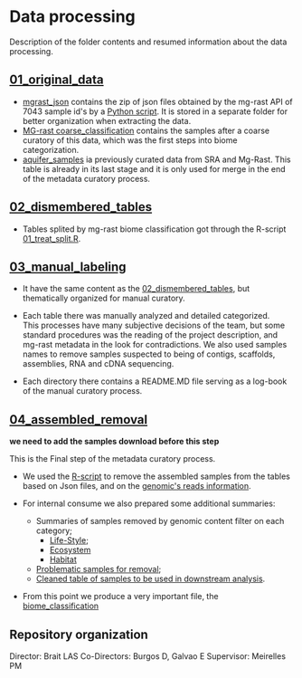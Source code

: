 # Data processing
Description of the folder contents and resumed information about the data processing.

## [01_original_data](01_original_data/)
- [mgrast_json](01_original_data/mgrast_json/) contains the zip of json files obtained by the mg-rast API of 7043 sample id's by a [Python script](../Python/mgrast_download_metadata.py). It is stored in a separate folder for better organization when extracting the data.
- [MG-rast coarse_classification](01_original_data/mgrast_coarse_classification.csv) contains the samples after a coarse curatory of this data, which was the first steps into biome categorization.
- [aquifer_samples](01_original_data/aquifer_samples.csv) ia previously curated data from SRA and Mg-Rast. This table is already in its last stage and it is only used for merge in the end of the metadata curatory process.

## [02_dismembered_tables](02_dismembered_tables/)
- Tables splited by mg-rast biome classification got through the R-script [01_treat_split.R](../R/treat_split.R).

## [03_manual_labeling](03_manual_labeling/)
- It have the same content as the [02_dismembered_tables](dismembered_tables/), but thematically organized for manual curatory.

- Each table there was manually analyzed and detailed categorized.  
This processes have many subjective decisions of the team, but some standard procedures was the reading of the project description, and mg-rast metadata in the look for contradictions. We also used samples names to remove samples suspected to being of contigs, scaffolds, assemblies, RNA and cDNA sequencing.

- Each directory there contains a README.MD file serving as a log-book of the manual curatory process.

## [04_assembled_removal](04_assembled_removal/)

**we need to add the samples download before this step**

This is the Final step of the metadata curatory process.

- We used the [R-script](../R/remove_assembled.R) to remove the assembled samples from the tables based on Json files, and on the [genomic's reads information](../summaries/genomic_read_summary.csv).

- For internal consume we also prepared some additional summaries:
    - Summaries of samples removed by genomic content filter on each category;
        - [Life-Style](04_assembled_removal/summary_problematic_life_style.csv);
        - [Ecosystem](04_assembled_removal/summary_problematic_ecosystem.csv)
        - [Habitat](04_assembled_removal/summary_problematic_habitat.csv)
    - [Problematic samples for removal](04_assembled_removal/problematic_samples.csv);
    - [Cleaned table of samples to be used in downstream analysis](04_assembled_removal/genomic_content_clean_table.csv).

- From this point we produce a very important file, the [biome_classification](../metadata/biome_classification.csv)


## Repository organization
Director: Brait LAS
Co-Directors: Burgos D, Galvao E
Supervisor: Meirelles PM
